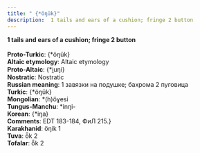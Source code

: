 ```yaml
---
title: " {*öŋük}"
description:  1 tails and ears of a cushion; fringe 2 button
---
```

<p data-pagefind-weight="0.5">
<strong> 1 tails and ears of a cushion; fringe 2 button</strong><br><br>
<strong>Proto-Turkic</strong>:  {*öŋük}<br>
<strong>Altaic etymology</strong>:  Altaic etymology<br>
<strong> Proto-Altaic</strong>:  {*i̯uŋi}<br>
<strong>Nostratic</strong>:  Nostratic<br>
<strong>Russian meaning</strong>:  1 завязки на подушке; бахрома 2 пуговица<br>
<strong>Turkic</strong>:  {*öŋük}<br>
<strong>Mongolian</strong>:  *(h)öɣesi<br>
<strong>Tungus-Manchu</strong>:  *inŋi-<br>
<strong>Korean</strong>:  {*iŋa}<br>
<strong>Comments</strong>:  EDT 183-184, ФиЛ 215.}<br>
<strong>Karakhanid</strong>:  öŋik 1<br>
<strong>Tuva</strong>:  ȫk 2<br>
<strong>Tofalar</strong>:  ȫ̃k 2<br>

</p>
